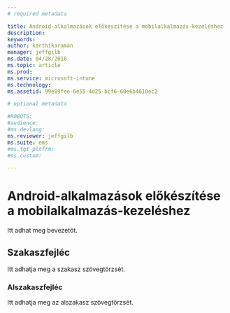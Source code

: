 ```yaml
---
# required metadata

title: Android-alkalmazások előkészítése a mobilalkalmazás-kezeléshez | Microsoft Intune
description:
keywords:
author: karthikaraman
manager: jeffgilb
ms.date: 04/28/2016
ms.topic: article
ms.prod:
ms.service: microsoft-intune
ms.technology:
ms.assetid: 99e89fee-6e55-4d25-bcf6-60e6b4610ec2

# optional metadata

#ROBOTS:
#audience:
#ms.devlang:
ms.reviewer: jeffgilb
ms.suite: ems
#ms.tgt_pltfrm:
#ms.custom:

---
```


# Android-alkalmazások előkészítése a mobilalkalmazás-kezeléshez
Itt adhat meg bevezetőt.

## Szakaszfejléc
Itt adhatja meg a szakasz szövegtörzsét.

### Alszakaszfejléc
Itt adhatja meg az alszakasz szövegtörzsét.



<!--HONumber=May16_HO1-->


